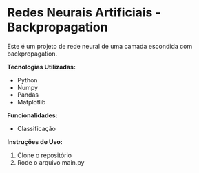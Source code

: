 # Redes Neurais Artificiais - Backpropagation  

Este é um projeto de rede neural de uma camada escondida com backpropagation.

**Tecnologias Utilizadas:**
- Python
- Numpy
- Pandas
- Matplotlib

**Funcionalidades:**
- Classificação 

**Instruções de Uso:**
1. Clone o repositório
2. Rode o arquivo main.py
   
